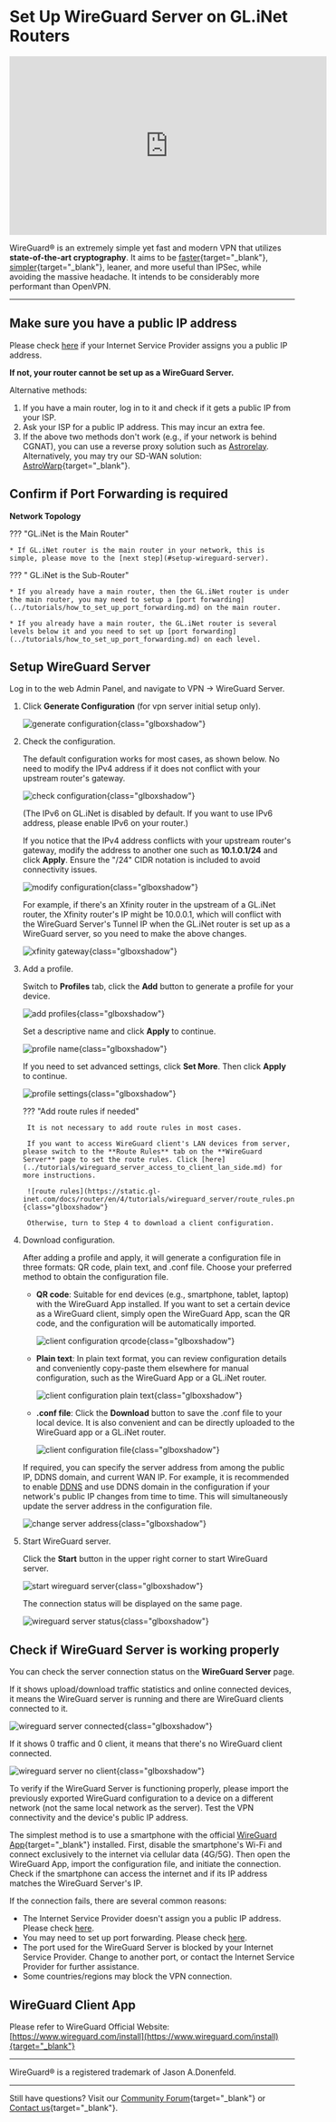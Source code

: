 # Set Up WireGuard Server on GL.iNet Routers

<iframe width="560" height="315" src="https://www.youtube.com/embed/qLEj9zoiYRs" title="YouTube video player" frameborder="0" allow="accelerometer; autoplay; clipboard-write; encrypted-media; gyroscope; picture-in-picture" allowfullscreen></iframe>

WireGuard® is an extremely simple yet fast and modern VPN that utilizes **state-of-the-art cryptography**. It aims to be [faster](https://www.wireguard.com/performance/){target="_blank"}, [simpler](https://www.wireguard.com/quickstart/){target="_blank"}, leaner, and more useful than IPSec, while avoiding the massive headache. It intends to be considerably more performant than OpenVPN. 

---

## Make sure you have a public IP address

Please check [here](../tutorials/how_to_check_if_isp_assigns_you_a_public_ip_address.md) if your Internet Service Provider assigns you a public IP address.

**If not, your router cannot be set up as a WireGuard Server.**

Alternative methods:

1. If you have a main router, log in to it and check if it gets a public IP from your ISP.
2. Ask your ISP for a public IP address. This may incur an extra fee.
3. If the above two methods don't work (e.g., if your network is behind CGNAT), you can use a reverse proxy solution such as [Astrorelay](../tutorials/how_to_set_up_wireguard_server_via_astrorelay.md). Alternatively, you may try our SD-WAN solution: [AstroWarp](https://www.astrowarp.net/){target="_blank"}. 

## Confirm if Port Forwarding is required

**Network Topology**

??? "GL.iNet is the Main Router"
    
    * If GL.iNet router is the main router in your network, this is simple, please move to the [next step](#setup-wireguard-server).

??? " GL.iNet is the Sub-Router"

    * If you already have a main router, then the GL.iNet router is under the main router, you may need to setup a [port forwarding](../tutorials/how_to_set_up_port_forwarding.md) on the main router.
    
    * If you already have a main router, the GL.iNet router is several levels below it and you need to set up [port forwarding](../tutorials/how_to_set_up_port_forwarding.md) on each level.

## Setup WireGuard Server

Log in to the web Admin Panel, and navigate to VPN -> WireGuard Server.

1. Click **Generate Configuration** (for vpn server initial setup only).

    ![generate configuration](https://static.gl-inet.com/docs/router/en/4/tutorials/wireguard_server/generate_configuration.png){class="glboxshadow"}

2. Check the configuration.

    The default configuration works for most cases, as shown below. No need to modify the IPv4 address if it does not conflict with your upstream router's gateway.

    ![check configuration](https://static.gl-inet.com/docs/router/en/4/tutorials/wireguard_server/check_configuration.png){class="glboxshadow"}

    (The IPv6 on GL.iNet is disabled by default. If you want to use IPv6 address, please enable IPv6 on your router.)
    
    If you notice that the IPv4 address conflicts with your upstream router's gateway, modify the address to another one such as **10.1.0.1/24** and click **Apply**. Ensure the "/24" CIDR notation is included to avoid connectivity issues.

    ![modify configuration](https://static.gl-inet.com/docs/router/en/4/tutorials/wireguard_server/modify_configuration.png){class="glboxshadow"}

    For example, if there's an Xfinity router in the upstream of a GL.iNet router, the Xfinity router's IP might be 10.0.0.1, which will conflict with the WireGuard Server's Tunnel IP when the GL.iNet router is set up as a WireGuard server, so you need to make the above changes.
    
    ![xfinity gateway](https://static.gl-inet.com/docs/router/en/4/tutorials/wireguard_server/xfinitygateway.jpg){class="glboxshadow"}

3. Add a profile.

    Switch to **Profiles** tab, click the **Add** button to generate a profile for your device.

    ![add profiles](https://static.gl-inet.com/docs/router/en/4/tutorials/wireguard_server/add_profiles.png){class="glboxshadow"}

    Set a descriptive name and click **Apply** to continue.

    ![profile name](https://static.gl-inet.com/docs/router/en/4/tutorials/wireguard_server/add_profiles_name.png){class="glboxshadow"}
    
    If you need to set advanced settings, click **Set More**. Then click **Apply** to continue.

    ![profile settings](https://static.gl-inet.com/docs/router/en/4/tutorials/wireguard_server/add_profiles_set_more.png){class="glboxshadow"}

    ??? "Add route rules if needed"

        It is not necessary to add route rules in most cases.
        
        If you want to access WireGuard client's LAN devices from server, please switch to the **Route Rules** tab on the **WireGuard Server** page to set the route rules. Click [here](../tutorials/wireguard_server_access_to_client_lan_side.md) for more instructions.

        ![route rules](https://static.gl-inet.com/docs/router/en/4/tutorials/wireguard_server/route_rules.png){class="glboxshadow"}

        Otherwise, turn to Step 4 to download a client configuration.

4. Download configuration.

    After adding a profile and apply, it will generate a configuration file in three formats: QR code, plain text, and .conf file. Choose your preferred method to obtain the configuration file.

    - **QR code**: Suitable for end devices (e.g., smartphone, tablet, laptop) with the WireGuard App installed. If you want to set a certain device as a WireGuard client, simply open the WireGuard App, scan the QR code, and the configuration will be automatically imported.
    
        ![client configuration qrcode](https://static.gl-inet.com/docs/router/en/4/tutorials/wireguard_server/download_config_qrcode.png){class="glboxshadow"}

    - **Plain text**: In plain text format, you can review configuration details and conveniently copy-paste them elsewhere for manual configuration, such as the WireGuard App or a GL.iNet router.

        ![client configuration plain text](https://static.gl-inet.com/docs/router/en/4/tutorials/wireguard_server/download_config_text.png){class="glboxshadow"}

    - **.conf file**: Click the **Download** button to save the .conf file to your local device. It is also convenient and can be directly uploaded to the WireGuard app or a GL.iNet router.

        ![client configuration file](https://static.gl-inet.com/docs/router/en/4/tutorials/wireguard_server/download_config_file.png){class="glboxshadow"}

    If required, you can specify the server address from among the public IP, DDNS domain, and current WAN IP. For example, it is recommended to enable [DDNS](ddns.md) and use DDNS domain in the configuration if your network's public IP changes from time to time. This will simultaneously update the server address in the configuration file.
    
    ![change server address](https://static.gl-inet.com/docs/router/en/4/tutorials/wireguard_server/change_server_address.png){class="glboxshadow"}

5. Start WireGuard server.

    Click the **Start** button in the upper right corner to start WireGuard server.

    ![start wireguard server](https://static.gl-inet.com/docs/router/en/4/tutorials/wireguard_server/start_wgserver.png){class="glboxshadow"}

    The connection status will be displayed on the same page.

    ![wireguard server status](https://static.gl-inet.com/docs/router/en/4/tutorials/wireguard_server/wgserver_status.png){class="glboxshadow"}

## Check if WireGuard Server is working properly

You can check the server connection status on the **WireGuard Server** page. 

If it shows upload/download traffic statistics and online connected devices, it means the WireGuard server is running and there are WireGuard clients connected to it.

![wireguard server connected](https://static.gl-inet.com/docs/router/en/4/tutorials/wireguard_server/wgserver_status.png){class="glboxshadow"}

If it shows 0 traffic and 0 client, it means that there's no WireGuard client connected.

![wireguard server no client](https://static.gl-inet.com/docs/router/en/4/tutorials/wireguard_server/wgserver_status_no_client.png){class="glboxshadow"}

To verify if the WireGuard Server is functioning properly, please import the previously exported WireGuard configuration to a device on a different network (not the same local network as the server). Test the VPN connectivity and the device's public IP address.

The simplest method is to use a smartphone with the official [WireGuard App](https://www.wireguard.com/install){target="_blank"} installed. First, disable the smartphone's Wi-Fi and connect exclusively to the internet via cellular data (4G/5G). Then open the WireGuard App, import the configuration file, and initiate the connection. Check if the smartphone can access the internet and if its IP address matches the WireGuard Server's IP.

If the connection fails, there are several common reasons:

* The Internet Service Provider doesn't assign you a public IP address. Please check [here](#make-sure-you-have-a-public-ip-address).
* You may need to set up port forwarding. Please check [here](#confirm-if-port-forwarding-is-required).
* The port used for the WireGuard Server is blocked by your Internet Service Provider. Change to another port, or contact the Internet Service Provider for further assistance.
* Some countries/regions may block the VPN connection.

## WireGuard Client App

Please refer to WireGuard Official Website: [https://www.wireguard.com/install](https://www.wireguard.com/install){target="_blank"}

---

WireGuard® is a registered trademark of Jason A.Donenfeld.

---

Still have questions? Visit our [Community Forum](https://forum.gl-inet.com){target="_blank"} or [Contact us](https://www.gl-inet.com/contacts/){target="_blank"}.